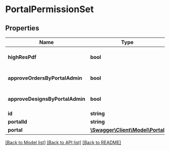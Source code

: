 # PortalPermissionSet

## Properties
Name | Type | Description | Notes
------------ | ------------- | ------------- | -------------
**highResPdf** | **bool** |  | [optional] [default to true]
**approveOrdersByPortalAdmin** | **bool** |  | [optional] [default to true]
**approveDesignsByPortalAdmin** | **bool** |  | [optional] [default to true]
**id** | **string** |  | [optional] 
**portalId** | **string** |  | [optional] 
**portal** | [**\Swagger\Client\Model\Portal**](Portal.md) |  | [optional] 

[[Back to Model list]](../README.md#documentation-for-models) [[Back to API list]](../README.md#documentation-for-api-endpoints) [[Back to README]](../README.md)


